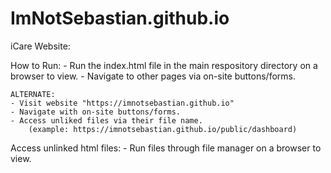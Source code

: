 # ImNotSebastian.github.io
iCare Website:

How to Run:
    - Run the index.html file in the main respository directory on a browser to view.
    - Navigate to other pages via on-site buttons/forms.

    ALTERNATE: 
    - Visit website "https://imnotsebastian.github.io"
    - Navigate with on-site buttons/forms.
    - Access unliked files via their file name. 
        (example: https://imnotsebastian.github.io/public/dashboard)

Access unlinked html files:
    - Run files through file manager on a browser to view. 

